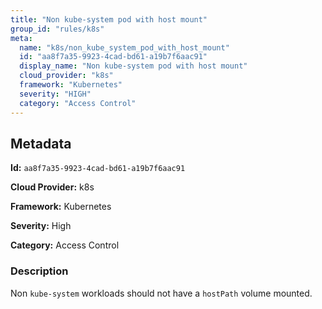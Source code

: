 ```yaml
---
title: "Non kube-system pod with host mount"
group_id: "rules/k8s"
meta:
  name: "k8s/non_kube_system_pod_with_host_mount"
  id: "aa8f7a35-9923-4cad-bd61-a19b7f6aac91"
  display_name: "Non kube-system pod with host mount"
  cloud_provider: "k8s"
  framework: "Kubernetes"
  severity: "HIGH"
  category: "Access Control"
---
```

## Metadata

**Id:** `aa8f7a35-9923-4cad-bd61-a19b7f6aac91`

**Cloud Provider:** k8s

**Framework:** Kubernetes

**Severity:** High

**Category:** Access Control

### Description

 Non `kube-system` workloads should not have a `hostPath` volume mounted.

